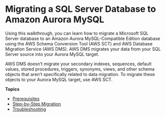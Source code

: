 # Migrating a SQL Server Database to Amazon Aurora MySQL<a name="chap-sqlserver2aurora"></a>

Using this walkthrough, you can learn how to migrate a Microsoft SQL Server database to an Amazon Aurora MySQL\-Compatible Edition database using the AWS Schema Conversion Tool \(AWS SCT\) and AWS Database Migration Service \(AWS DMS\)\. AWS DMS migrates your data from your SQL Server source into your Aurora MySQL target\.

AWS DMS doesn’t migrate your secondary indexes, sequences, default values, stored procedures, triggers, synonyms, views, and other schema objects that aren’t specifically related to data migration\. To migrate these objects to your Aurora MySQL target, use AWS SCT\.

**Topics**
+ [Prerequisites](chap-sqlserver2aurora.prerequisites.md)
+ [Step\-by\-Step Migration](chap-sqlserver2aurora.steps.md)
+ [Troubleshooting](chap-sqlserver2aurora.steps.troubleshooting.md)